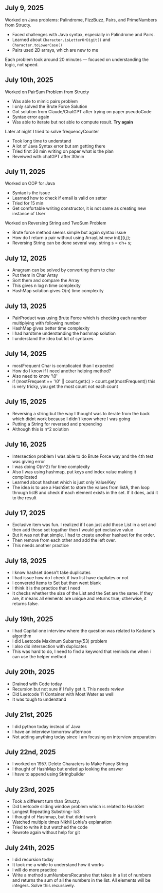 ## July 9, 2025

Worked on Java problems: Palindrome, FizzBuzz, Pairs, and PrimeNumbers from Structy.

- Faced challenges with Java syntax, especially in Palindrome and Pairs.  
- Learned about `Character.isLetterOrDigit()` and `Character.toLowerCase()`  
- Pairs used 2D arrays, which are new to me

Each problem took around 20 minutes — focused on understanding the logic, not speed.


## July 10th, 2025

Worked on PairSum Problem from Structy

- Was able to mimic pairs problem
- I only solved the Brute Force Solution
- Got solution from Claude/ChatGPT after trying on paper pseudoCode
- Syntax error again
- Was able to iterate but not able to compute result. **Try again**

Later at night I tried to solve frequencyCounter
- Took long time to understand
- A lot of Java Syntax error but am getting there
- Tried first 30 min writing on paper what is the plan
- Reveiwed with chatGPT after 30min


## July 11, 2025

Worked on OOP for Java

- Syntax is the issue
- Learned how to check if email is valid on setter
- Tried for 15 min
- Get comfortable writing constructor, it is not same as creating new instance of User

Worked on Reversing String and TwoSum Problem
- Brute force method seems simple but again syntax issue
- How do I return a pair without using ArrayList new int[]{i,j};
- Reversing String can be done several way. string s = ch+ s;

## July 12, 2025
- Anagram can be solved by converting them to char
- Put them in Char Array
- Sort them and compare the Array
- This gives n log n time complexity
- HashMap solution gives O(n) time complexity 

## July 13, 2025
- PairProduct was using Brute Force which is checking each number multiplying with following number
- HashMap gives better time complexity
- I had hardtime understanding the hashmap solution
- I understand the idea but lot of syntaxes

## July 14, 2025
- mostFrequent Char is complicated than I expected
- How do I know if I need another helping method?
- Also need to know '\0'
-  if (mostFrequent == '\0' || count.get(c) > count.get(mostFrequent)) this is very tricky, you get the most count not each count

## July 15, 2025
- Reversing a string but the way I thought was to iterate from the back which didnt work because I didn't know where I was going 
- Putting a String for reversed and prepending
- Although this is n^2 solution

## July 16, 2025
- Intersection problem I was able to do Brute Force way and the 4th test was giving error
- I was doing O(n^2) for time complexity
- Also I was using hashmap, put keys and index value making it complicated
- Learned about hashset which is just only Value/Key
- The idea is to use a HashSet to store the values from listA, then loop through listB and check if each element exists in the set. If it does, add it to the result

## July 17, 2025
- Exclusive item was fun. I realized if I can just add those List in a set and then add those set togather then I would get exclusive value
- But it was not that simple. I had to create another hashset for the order.
- Then remove from each other and add the left over.
- This needs another practice


## July 18, 2025
- I know hashset doesn't take duplicates
- I had issue how do I check if two list have dupliates or not
- I converetd items to Set but then went blank
- I think it is the practice that I need
- It checks whether the size of the List and the Set are the same. If they are, it means all elements are unique and returns true; otherwise, it returns false.

## July 19th, 2025
- I had Capital one interview where the question was related to Kadane's algorithm
- I did Leetcode Maximum Subarray(53) problem
- I also did intersection with duplicates
- This was hard to do, I need to find a keyword that reminds me when i can use the helper method

## July 20th, 2025
- Drained with Code today
- Recursion but not sure if I fully get it. This needs review
- Did Leetcode 11 Container with Most Water as well
- It was tough to understand

## July 21st, 2025
- I did python today instead of Java
- I have an interview tomorrow afternoon
- Not adding anything today since I am focusing on interview preparation

## July 22nd, 2025
- I worked on 1957. Delete Characters to Make Fancy String
- I thought of HashMap but ended up looking the answer
- I have to append using Stringbuilder

## July 23rd, 2025
- Took a different turn than Structy.
- Did Leetcode sliding window problem which is related to HashSet
- Longest Repeating Substring- lc3
- I thought of Hashmap, but that didnt work
- Watched multiple times Nikhil Lohia's explanation
- Tried to write it but watched the code
- Rewrote again without help for git

## July 24th, 2025
- I did recursion today
- It took me a while to understand how it works
- I will do more practice
- Write a method sumNumbersRecursive that takes in a list of numbers and returns the sum of all the numbers in the list. All elements will be integers. Solve this recursively.